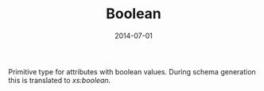﻿---
title: Boolean
toc: false
type: specs
date: "2014-07-01"
draft: false
specification: VEC
version: 1.1.1
documentType: "Recommendation"
elementType: Class
classes:
  - Boolean
menu_name: vec-1.1.1
---
<p> Primitive type for attributes with boolean values. During schema generation this is translated to <i>xs:boolean</i>.      </p>